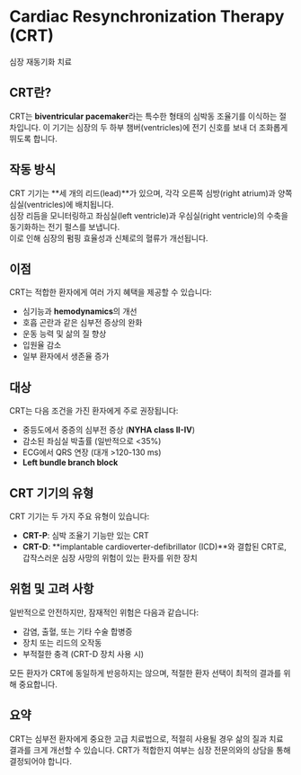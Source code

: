 # Cardiac Resynchronization Therapy (CRT)

심장 재동기화 치료

## CRT란?

CRT는 **biventricular pacemaker**라는 특수한 형태의 심박동 조율기를 이식하는 절차입니다. 이 기기는 심장의 두 하부 챔버(ventricles)에 전기 신호를 보내 더 조화롭게 뛰도록 합니다.

## 작동 방식

CRT 기기는 **세 개의 리드(lead)**가 있으며, 각각 오른쪽 심방(right atrium)과 양쪽 심실(ventricles)에 배치됩니다.  
심장 리듬을 모니터링하고 좌심실(left ventricle)과 우심실(right ventricle)의 수축을 동기화하는 전기 펄스를 보냅니다.  
이로 인해 심장의 펌핑 효율성과 신체로의 혈류가 개선됩니다.

## 이점

CRT는 적합한 환자에게 여러 가지 혜택을 제공할 수 있습니다:

- 심기능과 **hemodynamics**의 개선
- 호흡 곤란과 같은 심부전 증상의 완화
- 운동 능력 및 삶의 질 향상
- 입원율 감소
- 일부 환자에서 생존율 증가

## 대상

CRT는 다음 조건을 가진 환자에게 주로 권장됩니다:

- 중등도에서 중증의 심부전 증상 (**NYHA class II-IV**)
- 감소된 좌심실 박출률 (일반적으로 <35%)
- ECG에서 QRS 연장 (대개 >120-130 ms)
- **Left bundle branch block**

## CRT 기기의 유형

CRT 기기는 두 가지 주요 유형이 있습니다:

- **CRT-P**: 심박 조율기 기능만 있는 CRT
- **CRT-D**: **implantable cardioverter-defibrillator (ICD)**와 결합된 CRT로, 갑작스러운 심장 사망의 위험이 있는 환자를 위한 장치

## 위험 및 고려 사항

일반적으로 안전하지만, 잠재적인 위험은 다음과 같습니다:

- 감염, 출혈, 또는 기타 수술 합병증
- 장치 또는 리드의 오작동
- 부적절한 충격 (CRT-D 장치 사용 시)

모든 환자가 CRT에 동일하게 반응하지는 않으며, 적절한 환자 선택이 최적의 결과를 위해 중요합니다.

## 요약

CRT는 심부전 환자에게 중요한 고급 치료법으로, 적절히 사용될 경우 삶의 질과 치료 결과를 크게 개선할 수 있습니다. CRT가 적합한지 여부는 심장 전문의와의 상담을 통해 결정되어야 합니다.
